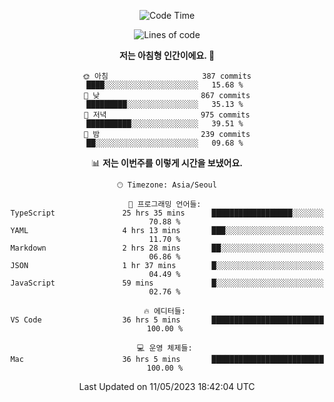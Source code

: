 <div align='center'>
 
<!--START_SECTION:waka-->
![Code Time](http://img.shields.io/badge/Code%20Time-2%2C634%20hrs%2049%20mins-blue)

![Lines of code](https://img.shields.io/badge/%EC%A0%80%EB%8A%94%20%EC%97%AC%ED%83%9C%EA%B9%8C%EC%A7%80%20-1.2%20million%20%EC%A4%84%EC%9D%98%20%EC%BD%94%EB%93%9C%EB%A5%BC%20%EC%9E%91%EC%84%B1%ED%96%88%EC%96%B4%EC%9A%94.-blue)

**저는 아침형 인간이에요. 🐤** 

```text
🌞 아침                     387 commits         ████░░░░░░░░░░░░░░░░░░░░░   15.68 % 
🌆 낮　                     867 commits         █████████░░░░░░░░░░░░░░░░   35.13 % 
🌃 저녁                     975 commits         ██████████░░░░░░░░░░░░░░░   39.51 % 
🌙 밤　                     239 commits         ██░░░░░░░░░░░░░░░░░░░░░░░   09.68 % 
```


📊 **저는 이번주를 이렇게 시간을 보냈어요.** 

```text
🕑︎ Timezone: Asia/Seoul

💬 프로그래밍 언어들: 
TypeScript               25 hrs 35 mins      ██████████████████░░░░░░░   70.88 % 
YAML                     4 hrs 13 mins       ███░░░░░░░░░░░░░░░░░░░░░░   11.70 % 
Markdown                 2 hrs 28 mins       ██░░░░░░░░░░░░░░░░░░░░░░░   06.86 % 
JSON                     1 hr 37 mins        █░░░░░░░░░░░░░░░░░░░░░░░░   04.49 % 
JavaScript               59 mins             █░░░░░░░░░░░░░░░░░░░░░░░░   02.76 % 

🔥 에디터들: 
VS Code                  36 hrs 5 mins       █████████████████████████   100.00 % 

💻 운영 체제들: 
Mac                      36 hrs 5 mins       █████████████████████████   100.00 % 
```


 Last Updated on 11/05/2023 18:42:04 UTC
<!--END_SECTION:waka-->
 </div>
<!---
Emewjin/Emewjin is a ✨ special ✨ repository because its `README.md` (this file) appears on your GitHub profile.
You can click the Preview link to take a look at your changes.
--->
